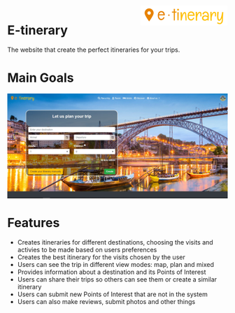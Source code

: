 
<img alt="E-tinerary Logo" align="right" src="Server/dist/img/logo-2.png">

# E-tinerary
The website that create the perfect itineraries for your trips.


# Main Goals

<img alt="Website Home Page" align="center" src="home-page.JPG">


# Features

* Creates itineraries for different destinations, choosing the visits and activies to be made based on users preferences
* Creates the best itinerary for the visits chosen by the user
* Users can see the trip in different view modes: map, plan and mixed
* Provides information about a destination and its Points of Interest
* Users can share their trips so others can see them or create a similar itinerary
* Users can submit new Points of Interest that are not in the system
* Users can also make reviews, submit photos and other things